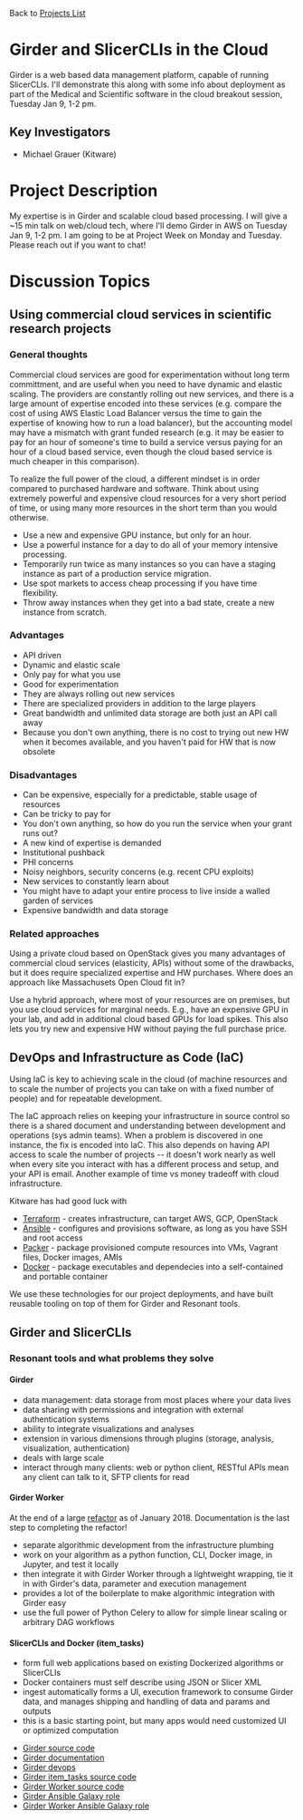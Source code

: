 Back to [Projects List](../../README.md#ProjectsList)

# Girder and SlicerCLIs in the Cloud

Girder is a web based data management platform, capable of running SlicerCLIs. I'll demonstrate
this along with some info about deployment as part of the Medical and Scientific software in the cloud breakout session, Tuesday Jan 9, 1-2 pm.

## Key Investigators

- Michael Grauer (Kitware)

# Project Description

My expertise is in Girder and scalable cloud based processing. I will give a ~15 min talk on web/cloud tech, where I'll demo Girder in AWS on Tuesday Jan 9, 1-2 pm. I am going to be at Project Week on Monday and Tuesday. Please reach out if you want to chat!

# Discussion Topics

## Using commercial cloud services in scientific research projects

### General thoughts

Commercial cloud services are good for experimentation without long term committment, and are useful when you need to have dynamic and elastic scaling. The providers are constantly rolling out new services, and there is a large amount of expertise encoded into these services (e.g. compare the cost of using AWS Elastic Load Balancer versus the time to gain the expertise of knowing how to run a load balancer), but the accounting model may have a mismatch with grant funded research (e.g. it may be easier to pay for an hour of someone's time to build a service versus paying for an hour of a cloud based service, even though the cloud based service is much cheaper in this comparison).

To realize the full power of the cloud, a different mindset is in order compared to purchased hardware and software. Think about using extremely powerful and expensive cloud resources for a very short period of time, or using many more resources in the short term than you would otherwise. 

* Use a new and expensive GPU instance, but only for an hour.
* Use a powerful instance for a day to do all of your memory intensive processing.
* Temporarily run twice as many instances so you can have a staging instance as part of a production service migration.
* Use spot markets to access cheap processing if you have time flexibility.
* Throw away instances when they get into a bad state, create a new instance from scratch.

### Advantages

 * API driven
 * Dynamic and elastic scale
 * Only pay for what you use
 * Good for experimentation
 * They are always rolling out new services
 * There are specialized providers in addition to the large players
 * Great bandwidth and unlimited data storage are both just an API call away
 * Because you don't own anything, there is no cost to trying out new HW when it becomes available, and you haven't paid for HW that is now obsolete
 
### Disadvantages

 * Can be expensive, especially for a predictable, stable usage of resources
 * Can be tricky to pay for
 * You don't own anything, so how do you run the service when your grant runs out?
 * A new kind of expertise is demanded
 * Institutional pushback
 * PHI concerns
 * Noisy neighbors, security concerns (e.g. recent CPU exploits)
 * New services to constantly learn about
 * You might have to adapt your entire process to live inside a walled garden of services
 * Expensive bandwidth and data storage

### Related approaches

Using a private cloud based on OpenStack gives you many advantages of commercial cloud services (elasticity, APIs) without some of the drawbacks, but it does require specialized expertise and HW purchases. Where does an approach like Massachusets Open Cloud fit in?

Use a hybrid approach, where most of your resources are on premises, but you use cloud services for marginal needs. E.g., have an expensive GPU in your lab, and add in additional cloud based GPUs for load spikes. This also lets you try new and expensive HW without paying the full purchase price.

## DevOps and Infrastructure as Code (IaC)

Using IaC is key to achieving scale in the cloud (of machine resources and to scale the number of projects you can take on with a fixed number of people) and for repeatable development.

The IaC approach relies on keeping your infrastructure in source control so there is a shared document and understanding between development and operations (sys admin teams). When a problem is discovered in one instance, the fix is encoded into IaC. This also depends on having API access to scale the number of projects -- it doesn't work nearly as well when every site you interact with has a different process and setup, and your API is email. Another example of time vs money tradeoff with cloud infrastructure.

Kitware has had good luck with

* [Terraform](https://www.packer.io/intro/index.html) - creates infrastructure, can target AWS, GCP, OpenStack
* [Ansible](https://www.ansible.com/) - configures and provisions software, as long as you have SSH and root access
* [Packer](https://www.packer.io/intro/index.html) - package provisioned compute resources into VMs, Vagrant files, Docker images, AMIs
* [Docker](https://www.docker.com/) - package executables and dependecies into a self-contained and portable container

We use these technologies for our project deployments, and have built reusable tooling on top of them for Girder and Resonant tools.

## Girder and SlicerCLIs

### Resonant tools and what problems they solve

#### Girder

* data management: data storage from most places where your data lives
* data sharing with permissions and integration with external authentication systems
* ability to integrate visualizations and analyses
* extension in various dimensions through plugins (storage, analysis, visualization, authentication)
* deals with large scale
* interact through many clients: web or python client, RESTful APIs mean any client can talk to it, SFTP clients for read

#### Girder Worker

At the end of a large [refactor](https://github.com/girder/girder_worker/milestone/1) as of January 2018. Documentation is the last step to completing the refactor!

* separate algorithmic development from the infrastructure plumbing
* work on your algorithm as a python function, CLI, Docker image, in Jupyter, and test it locally
* then integrate it with Girder Worker through a lightweight wrapping, tie it in with Girder's data, parameter and execution management
* provides a lot of the boilerplate to make algorithmic integration with Girder easy
* use the full power of Python Celery to allow for simple linear scaling or arbitrary DAG workflows

#### SlicerCLIs and Docker (item_tasks)

* form full web applications based on existing Dockerized algorithms or SlicerCLIs
* Docker containers must self describe using JSON or Slicer XML
* ingest automatically forms a UI, execution framework to consume Girder data, and manages shipping and handling of data and params and outputs
* this is a basic starting point, but many apps would need customized UI or optimized computation


- [Girder source code](https://github.com/girder/girder)
- [Girder documentation](http://girder.readthedocs.io/en/latest/)
- [Girder devops](https://github.com/girder/girder/tree/master/devops)
- [Girder item_tasks source code](https://github.com/girder/girder/tree/master/plugins/item_tasks)
- [Girder Worker source code](https://github.com/girder/girder_worker)
- [Girder Ansible Galaxy role](https://galaxy.ansible.com/girder/girder/)
- [Girder Worker Ansible Galaxy role](https://galaxy.ansible.com/girder/girder-worker/)


